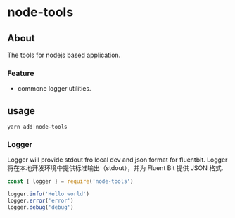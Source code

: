 # node-tools

## About
The tools for nodejs based application.

### Feature
* commone logger utilities.

## usage

`yarn add node-tools`

### Logger

Logger will provide stdout fro local dev and json format for fluentbit.
Logger 将在本地开发环境中提供标准输出（stdout），并为 Fluent Bit 提供 JSON 格式.

```javascript
const { logger } = require('node-tools')

logger.info('Hello world')
logger.error('error')
logger.debug('debug')
```